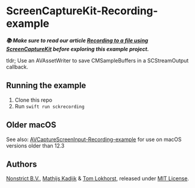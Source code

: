 # ScreenCaptureKit-Recording-example

***📚 Make sure to read our article [Recording to a file using ScreenCaptureKit](https://nonstrict.eu/blog/2023/recording-to-disk-with-screencapturekit) before exploring this example project.***

tldr; Use an AVAssetWriter to save CMSampleBuffers in a SCStreamOutput callback.



## Running the example

1. Clone this repo
2. Run `swift run sckrecording`


## Older macOS

See also: [AVCaptureScreenInput-Recording-example](https://github.com/nonstrict-hq/AVCaptureScreenInput-Recording-example) for use on macOS versions older than 12.3


## Authors

[Nonstrict B.V.](https://nonstrict.eu), [Mathijs Kadijk](https://github.com/mac-cain13) & [Tom Lokhorst](https://github.com/tomlokhorst), released under [MIT License](LICENSE.md).
